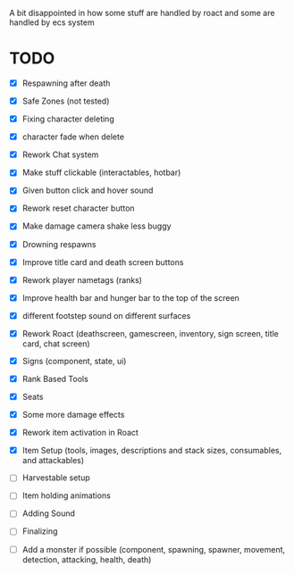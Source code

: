 A bit disappointed in how some stuff are handled by roact and some are handled by ecs system

# TODO

- [x] Respawning after death

- [x] Safe Zones (not tested)

- [x] Fixing character deleting

- [x] character fade when delete

- [x] Rework Chat system

- [x] Make stuff clickable (interactables, hotbar)

- [x] Given button click and hover sound

- [x] Rework reset character button

- [x] Make damage camera shake less buggy

- [x] Drowning respawns

- [x] Improve title card and death screen buttons

- [x] Rework player nametags (ranks)

- [x] Improve health bar and hunger bar to the top of the screen

- [x] different footstep sound on different surfaces

- [x] Rework Roact (deathscreen, gamescreen, inventory, sign screen, title card, chat screen)

- [x] Signs (component, state, ui)

- [x] Rank Based Tools

- [x] Seats

- [x] Some more damage effects

- [x] Rework item activation in Roact

- [x] Item Setup (tools, images, descriptions and stack sizes, consumables, and attackables)

- [ ] Harvestable setup

- [ ] Item holding animations

- [ ] Adding Sound



- [ ] Finalizing


- [ ] Add a monster if possible (component, spawning, spawner, movement, detection, attacking, health, death)